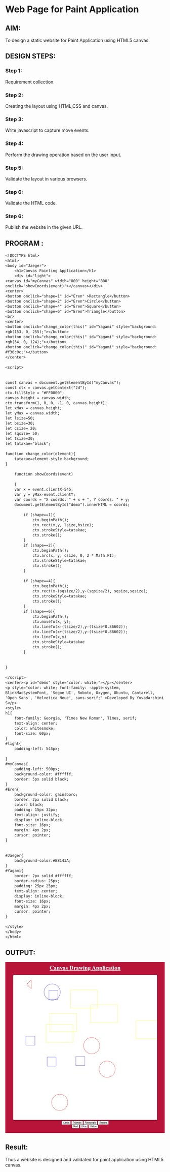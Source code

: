 # Web Page for Paint Application

## AIM:

To design a static website for Paint Application using HTML5 canvas.

## DESIGN STEPS:

### Step 1:

Requirement collection.

### Step 2:

Creating the layout using HTML,CSS and canvas.

### Step 3:

Write javascript to capture move events.

### Step 4:

Perform the drawing operation based on the user input.

### Step 5:

Validate the layout in various browsers.

### Step 6:

Validate the HTML code.

### Step 6:

Publish the website in the given URL.

## PROGRAM :

~~~
<!DOCTYPE html>
<html>
<body id="Jaeger">
    <h1>Canvas Painting Application</h1>
    <div id="light">
<canvas id="myCanvas" width="800" height="800" onclick="showCoords(event)"></canvas></div>
<center>
<button onclick="shape=1" id="Eren" >Rectangle</button>
<button onclick="shape=2" id="Eren">Circle</button>
<button onclick="shape=4" id="Eren">Square</button>
<button onclick="shape=6" id="Eren">Triangle</button>
<br>
<center>
<button onclick="change_color(this)" id="Yagami" style="background: rgb(153, 0, 255);"></button>
<button onclick="change_color(this)" id="Yagami" style="background: rgb(54, 0, 124);"></button>
<button onclick="change_color(this)" id="Yagami" style="background: #f30c0c;"></button>
</center>

<script>


const canvas = document.getElementById("myCanvas");
const ctx = canvas.getContext("2d");
ctx.fillStyle = "#FF0000";
canvas.height = canvas.width;
ctx.transform(1, 0, 0, -1, 0, canvas.height);
let xMax = canvas.height;
let yMax = canvas.width;
let lsize=50;
let bsize=30;
let csize= 20;
let sqsize= 50;
let tsize=30;
let tatakae="black";

function change_color(element){
    tatakae=element.style.background;
}

    function showCoords(event)

    {
    var x = event.clientX-545;
    var y = yMax-event.clientY;
    var coords = "X coords: " + x + ", Y coords: " + y;
    document.getElementById("demo").innerHTML = coords;
    
        if (shape==1){
            ctx.beginPath();
            ctx.rect(x,y, lsize,bsize);
            ctx.strokeStyle=tatakae;
            ctx.stroke();
        }
        if (shape==2){
            ctx.beginPath();
            ctx.arc(x, y, csize, 0, 2 * Math.PI);
            ctx.strokeStyle=tatakae;
            ctx.stroke();
        }
        
        if (shape==4){
            ctx.beginPath();
            ctx.rect(x-(sqsize/2),y-(sqsize/2), sqsize,sqsize);
            ctx.strokeStyle=tatakae;
            ctx.stroke();
        }
        if (shape==6){
            ctx.beginPath();
            ctx.moveTo(x, y);
            ctx.lineTo(x-(tsize/2),y-(tsize*0.86602));
            ctx.lineTo(x+(tsize/2),y-(tsize*0.86602));
            ctx.lineTo(x,y)
            ctx.strokeStyle=tatakae
            ctx.stroke();
        }
     
    
}

</script>
<center><p id="demo" style="color: white;"></p></center>
<p style="color: white; font-family: -apple-system, BlinkMacSystemFont, 'Segoe UI', Roboto, Oxygen, Ubuntu, Cantarell, 'Open Sans', 'Helvetica Neue', sans-serif;" >Developed By Yuvadarshini S</p>
<style>
h1{
    font-family: Georgia, 'Times New Roman', Times, serif;
    text-align: center;
    color: whitesmoke;
    font-size: 60px;
}
#light{
    padding-left: 545px;
   
}
#myCanvas{
    padding-left: 500px;
    background-color: #ffffff; 
    border: 5px solid black;
}
#Eren{
    background-color: gainsboro;
    border: 2px solid black;
    color: black;
    padding: 15px 32px;
    text-align: justify;
    display: inline-block;
    font-size: 16px;
    margin: 4px 2px;
    cursor: pointer;
}


#Jaeger{
    background-color:#B8143A;
}
#Yagami{
    border: 2px solid #ffffff;
    border-radius: 25px;
    padding: 25px 25px;
    text-align: center;
    display: inline-block;
    font-size: 16px;
    margin: 4px 2px;
    cursor: pointer;
}

</style>
</body>
</html>

~~~

## OUTPUT:

![GitHub Logo](app.jpg)

## Result:

Thus a website is designed and validated for paint application using HTML5 canvas.
